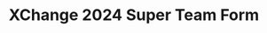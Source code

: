 ---
title: XChange 2024 Super Team Form
redirect_to: https://forms.gle/pqo7yU6vrKD4uBcF6
redirect_from: 
  - /XC24SuperTeamForm
  - /xc24superteamform
---